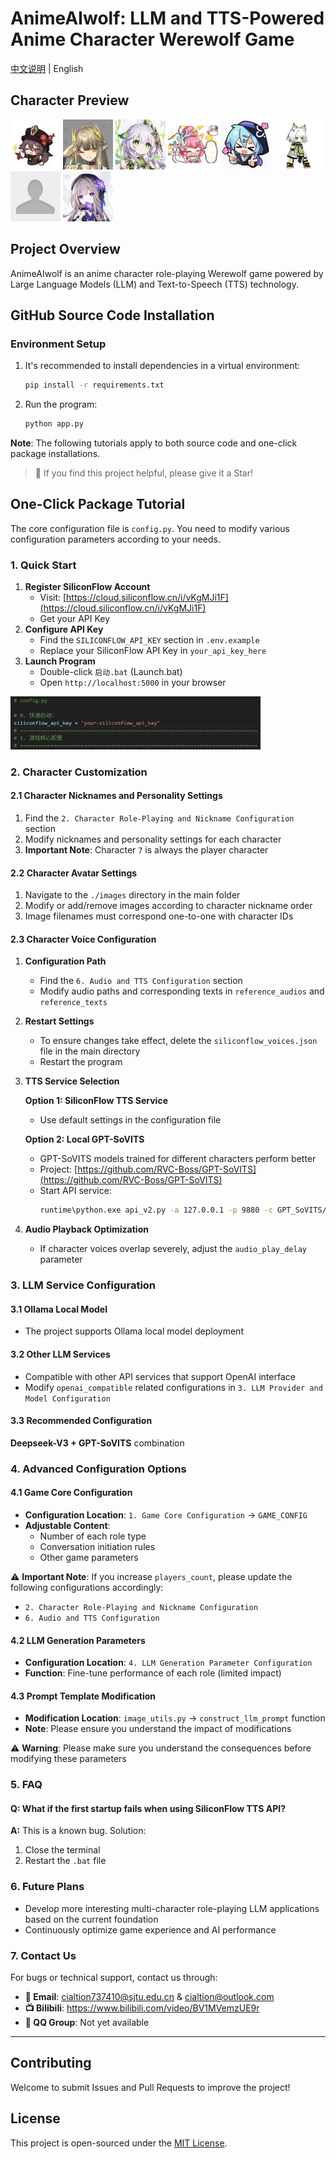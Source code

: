 # AnimeAIwolf: LLM and TTS-Powered Anime Character Werewolf Game

[中文说明](README_zh.md) | English

## Character Preview
<img src="./processed_images/1.jpg" width="80" height="80"> <img src="./processed_images/2.jpg" width="80" height="80"> <img src="./processed_images/3.jpg" width="80" height="80"> <img src="./processed_images/4.jpg" width="80" height="80"> <img src="./processed_images/5.jpg" width="80" height="80"> <img src="./processed_images/6.jpg" width="80" height="80"> <img src="./processed_images/7.jpg" width="80" height="80"> <img src="./processed_images/8.jpg" width="80" height="80">

## Project Overview
AnimeAIwolf is an anime character role-playing Werewolf game powered by Large Language Models (LLM) and Text-to-Speech (TTS) technology.

## GitHub Source Code Installation
### Environment Setup
1. It's recommended to install dependencies in a virtual environment:
   ```bash
   pip install -r requirements.txt
   ```
2. Run the program:
   ```bash
   python app.py
   ```
**Note**: The following tutorials apply to both source code and one-click package installations.

> 💖 If you find this project helpful, please give it a Star!

## One-Click Package Tutorial
The core configuration file is `config.py`. You need to modify various configuration parameters according to your needs.

### 1. Quick Start
1. **Register SiliconFlow Account**
   - Visit: [https://cloud.siliconflow.cn/i/vKgMJi1F](https://cloud.siliconflow.cn/i/vKgMJi1F)
   - Get your API Key
2. **Configure API Key**
   - Find the `SILICONFLOW_API_KEY` section in `.env.example`
   - Replace your SiliconFlow API Key in `your_api_key_here`
3. **Launch Program**
   - Double-click `启动.bat` (Launch.bat)
   - Open `http://localhost:5000` in your browser

<img src="./images/tutorial/1.png" width="400" alt="LLM API Key Configuration Example">

### 2. Character Customization
#### 2.1 Character Nicknames and Personality Settings
1. Find the `2. Character Role-Playing and Nickname Configuration` section
2. Modify nicknames and personality settings for each character
3. **Important Note**: Character `7` is always the player character

#### 2.2 Character Avatar Settings
1. Navigate to the `./images` directory in the main folder
2. Modify or add/remove images according to character nickname order
3. Image filenames must correspond one-to-one with character IDs

#### 2.3 Character Voice Configuration
1. **Configuration Path**
   - Find the `6. Audio and TTS Configuration` section
   - Modify audio paths and corresponding texts in `reference_audios` and `reference_texts`
2. **Restart Settings**
   - To ensure changes take effect, delete the `siliconflow_voices.json` file in the main directory
   - Restart the program
3. **TTS Service Selection**
   
   **Option 1: SiliconFlow TTS Service**
   - Use default settings in the configuration file
   
   **Option 2: Local GPT-SoVITS**
   - GPT-SoVITS models trained for different characters perform better
   - Project: [https://github.com/RVC-Boss/GPT-SoVITS](https://github.com/RVC-Boss/GPT-SoVITS)
   - Start API service:
     ```bash
     runtime\python.exe api_v2.py -a 127.0.0.1 -p 9880 -c GPT_SoVITS/configs/tts_infer.yaml
     ```
4. **Audio Playback Optimization**
   - If character voices overlap severely, adjust the `audio_play_delay` parameter

### 3. LLM Service Configuration
#### 3.1 Ollama Local Model
- The project supports Ollama local model deployment

#### 3.2 Other LLM Services
- Compatible with other API services that support OpenAI interface
- Modify `openai_compatible` related configurations in `3. LLM Provider and Model Configuration`

#### 3.3 Recommended Configuration
**Deepseek-V3 + GPT-SoVITS** combination

### 4. Advanced Configuration Options
#### 4.1 Game Core Configuration
- **Configuration Location**: `1. Game Core Configuration` → `GAME_CONFIG`
- **Adjustable Content**:
  - Number of each role type
  - Conversation initiation rules
  - Other game parameters

⚠️ **Important Note**: If you increase `players_count`, please update the following configurations accordingly:
- `2. Character Role-Playing and Nickname Configuration`
- `6. Audio and TTS Configuration`

#### 4.2 LLM Generation Parameters
- **Configuration Location**: `4. LLM Generation Parameter Configuration`
- **Function**: Fine-tune performance of each role (limited impact)

#### 4.3 Prompt Template Modification
- **Modification Location**: `image_utils.py` → `construct_llm_prompt` function
- **Note**: Please ensure you understand the impact of modifications

⚠️ **Warning**: Please make sure you understand the consequences before modifying these parameters

### 5. FAQ
#### Q: What if the first startup fails when using SiliconFlow TTS API?
**A:** This is a known bug. Solution:
1. Close the terminal
2. Restart the `.bat` file

### 6. Future Plans
- Develop more interesting multi-character role-playing LLM applications based on the current foundation
- Continuously optimize game experience and AI performance

### 7. Contact Us
For bugs or technical support, contact us through:
- **📧 Email**: cialtion737410@sjtu.edu.cn & cialtion@outlook.com
- **📺 Bilibili**: https://www.bilibili.com/video/BV1MVemzUE9r
- **💬 QQ Group**: Not yet available

---

## Contributing
Welcome to submit Issues and Pull Requests to improve the project!

## License
This project is open-sourced under the [MIT License](LICENSE).